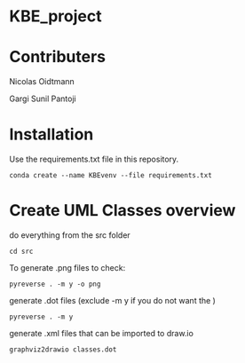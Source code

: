 # KBE_project

# Contributers

Nicolas Oidtmann

Gargi Sunil Pantoji

# Installation

Use the requirements.txt file in this repository. 

```console
conda create --name KBEvenv --file requirements.txt
```

# Create UML Classes overview

do everything from the src folder
```console
cd src
```
To generate .png files to check:
```console
pyreverse . -m y -o png
```
generate .dot files (exclude -m y if you do not want the )
```console
pyreverse . -m y
```
generate .xml files that can be imported to draw.io
```console
graphviz2drawio classes.dot
```